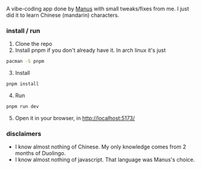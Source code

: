 A vibe-coding app done by [Manus](https://manus.im/) with small tweaks/fixes from me.
I just did it to learn Chinese (mandarin) characters.

### install / run
1. Clone the repo
2. Install pnpm if you don't already have it. In arch linux it's just 
```sh
pacman -S pnpm
```
3. Install
```sh
pnpm install
```
4. Run
```sh
pnpm run dev
```
5. Open it in your browser, in [http://localhost:5173/](http://localhost:5173/)

### disclaimers
- I know almost nothing of Chinese. My only knowledge comes from 2 months of Duolingo.
- I know almost nothing of javascript. That language was Manus's choice.
